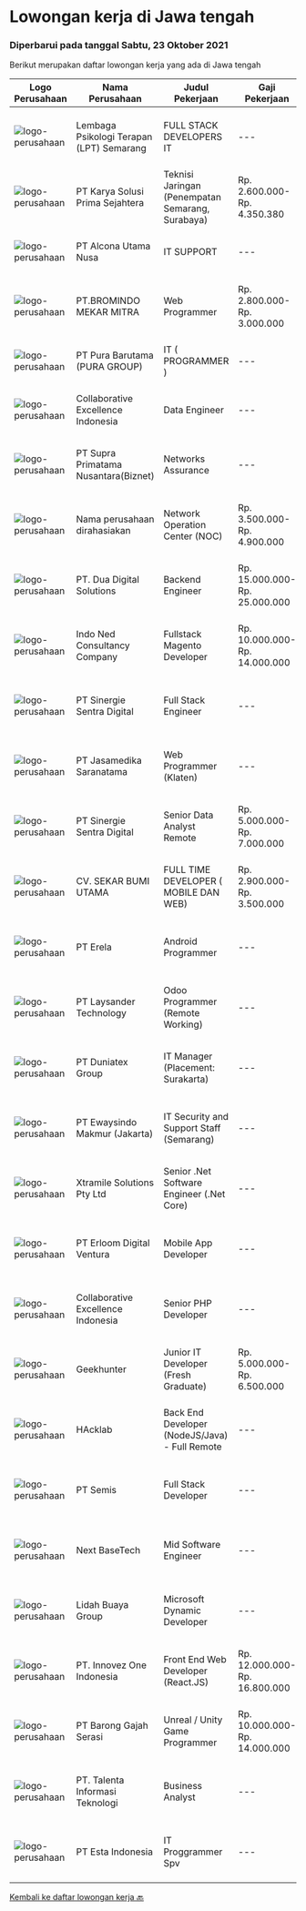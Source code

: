 
  # Lowongan kerja di Jawa tengah

  ### Diperbarui pada tanggal Sabtu, 23 Oktober 2021

  Berikut merupakan daftar lowongan kerja yang ada di Jawa tengah

  |Logo Perusahaan | Nama Perusahaan | Judul Pekerjaan | Gaji Pekerjaan | Lokasi | Deskripsi | Tanggal diunggah | Pranala |
  | -------------- | --------------- | --------------- | --------- | --------- | -------------- | ------- | ----------- |
  |![logo-perusahaan](https://image-service-cdn.seek.com.au/e73a05eda4a5cdd521a9f19b737c14b381ea7496/ee4dce1061f3f616224767ad58cb2fc751b8d2dc)|Lembaga Psikologi Terapan (LPT) Semarang|FULL STACK DEVELOPERS IT|---|Semarang|Uraian Pekerjaan Bertanggung jawab dalam pengembangan sistem software, jaringan, peningkatan dan evaluasi terhadap objek komputer, instalasi komputer....|Jumat, 22 Oktober 2021|https://www.jobstreet.co.id/id/job/full-stack-developers-it-3650592?token=0~cc40c7bf-3049-4b5f-8af3-1155a39b40aa&sectionRank=1&jobId=jobstreet-id-job-3650592|
|![logo-perusahaan](https://image-service-cdn.seek.com.au/bb0f2c313297f2db3d497466b95d7da85644edc0/ee4dce1061f3f616224767ad58cb2fc751b8d2dc)|PT Karya Solusi Prima Sejahtera|Teknisi Jaringan (Penempatan Semarang, Surabaya)|Rp. 2.600.000-Rp. 4.350.380|Semarang|Kualifikasi : Pendidikan minimal SMK Teknik Komputer &amp; Jaringan Lulusan D3 Teknik Telekomunikasi/ S1 Teknik Informatika dipersilahkan Memiliki...|Jumat, 22 Oktober 2021|https://www.jobstreet.co.id/id/job/teknisi-jaringan-penempatan-semarang-surabaya-3665397?token=0~cc40c7bf-3049-4b5f-8af3-1155a39b40aa&sectionRank=2&jobId=jobstreet-id-job-3665397|
|![logo-perusahaan](https://image-service-cdn.seek.com.au/64e2e43f5ab3eeab824e4235644f641e09340dcc/ee4dce1061f3f616224767ad58cb2fc751b8d2dc)|PT Alcona Utama Nusa|IT SUPPORT|---|Semarang|Tanggung Jawab Pekerjaan : Memastikan sistem serta jaringan antar group berfungsi normal Melakukan troubleshooting untuk semua permasalahan software,...|Kamis, 21 Oktober 2021|https://www.jobstreet.co.id/id/job/it-support-3664193?token=0~cc40c7bf-3049-4b5f-8af3-1155a39b40aa&sectionRank=3&jobId=jobstreet-id-job-3664193|
|![logo-perusahaan](https://image-service-cdn.seek.com.au/745a3edbeea638833f47aa0c9a4f7583e9d244dc/ee4dce1061f3f616224767ad58cb2fc751b8d2dc)|PT.BROMINDO MEKAR MITRA|Web Programmer|Rp. 2.800.000-Rp. 3.000.000|Semarang|Mengimplementasikan kebijakan dan prosedur IT termasuk kebijakan keamanan IT Membuat semua system dan aplikasi sesuai arahan Leader termasuk...|Kamis, 21 Oktober 2021|https://www.jobstreet.co.id/id/job/web-programmer-3649860?token=0~cc40c7bf-3049-4b5f-8af3-1155a39b40aa&sectionRank=4&jobId=jobstreet-id-job-3649860|
|![logo-perusahaan](https://image-service-cdn.seek.com.au/1588db4b27658493c980eb24d959cefaab47c7ca/ee4dce1061f3f616224767ad58cb2fc751b8d2dc)|PT Pura Barutama (PURA GROUP)|IT ( PROGRAMMER )|---|Kudus|S1 Teknik Informatika. Memahami Java, J2SE, .NET, C ++, C #, Assembler , PHP, VB, Delphi, Power Builder, Oracle dan pernah membuat program dari...|Jumat, 22 Oktober 2021|https://www.jobstreet.co.id/id/job/it-programmer-3650757?token=0~cc40c7bf-3049-4b5f-8af3-1155a39b40aa&sectionRank=5&jobId=jobstreet-id-job-3650757|
|![logo-perusahaan](https://image-service-cdn.seek.com.au/7145b1ba6bc0dbd678e2bf86d776dd2b1b9b81f6/ee4dce1061f3f616224767ad58cb2fc751b8d2dc)|Collaborative Excellence Indonesia|Data Engineer|---|Bali|Job Description: Develops or modifies data models, ETL processes, and BI tool solutions Ensures appropriate documentation for all development and...|Jumat, 22 Oktober 2021|https://www.jobstreet.co.id/id/job/data-engineer-3650472?token=0~cc40c7bf-3049-4b5f-8af3-1155a39b40aa&sectionRank=6&jobId=jobstreet-id-job-3650472|
|![logo-perusahaan](https://image-service-cdn.seek.com.au/1033d36f751f076cfdd637ed0acbcbf8508866ec/ee4dce1061f3f616224767ad58cb2fc751b8d2dc)|PT Supra Primatama Nusantara(Biznet)|Networks Assurance|---|Jakarta Raya|Tanggung Jawab:  Melakukan Audit &amp; Commissioning jaringan Fiber Optic (FTTx GPON, and Metro Ethernet) Memastikan pembangunan jaringan fiber optik...|Kamis, 21 Oktober 2021|https://www.jobstreet.co.id/id/job/networks-assurance-3664133?token=0~cc40c7bf-3049-4b5f-8af3-1155a39b40aa&sectionRank=7&jobId=jobstreet-id-job-3664133|
|![logo-perusahaan](https://us.123rf.com/450wm/pavelstasevich/pavelstasevich1811/pavelstasevich181101027/112815900-stock-vector-no-image-available-icon-flat-vector.jpg?ver=6)|Nama perusahaan dirahasiakan|Network Operation Center (NOC)|Rp. 3.500.000-Rp. 4.900.000|Jakarta Raya|Tugas &amp; Tanggung Jawab: Melakukan monitoring terhadap jaringan dan service melalui NMS sesuai SOP. Melakukan analisa dan rekomendasi langkah...|Kamis, 21 Oktober 2021|https://www.jobstreet.co.id/id/job/network-operation-center-noc-3663908?token=0~cc40c7bf-3049-4b5f-8af3-1155a39b40aa&sectionRank=8&jobId=jobstreet-id-job-3663908|
|![logo-perusahaan](https://image-service-cdn.seek.com.au/0638cd50f0312ef2e7a06e1345329bde78c1e918/ee4dce1061f3f616224767ad58cb2fc751b8d2dc)|PT. Dua Digital Solutions|Backend Engineer|Rp. 15.000.000-Rp. 25.000.000|Bali|Hi tech Indonesia, we are hiring one new backend engineer to our team. If the questions below resonates with you, maybe you are the one we are looking...|Kamis, 21 Oktober 2021|https://www.jobstreet.co.id/id/job/backend-engineer-3665169?token=0~cc40c7bf-3049-4b5f-8af3-1155a39b40aa&sectionRank=9&jobId=jobstreet-id-job-3665169|
|![logo-perusahaan](https://image-service-cdn.seek.com.au/0a642188b6f444564b4e7d0e61cdd79a37cdf0fa/ee4dce1061f3f616224767ad58cb2fc751b8d2dc)|Indo Ned Consultancy Company|Fullstack Magento Developer|Rp. 10.000.000-Rp. 14.000.000|Bali|Note: This job is not at IndoNed. You will be working for a Dutch company called U Digital (U B.V.) in Indonesia. U Digital is responsible for the...|Jumat, 22 Oktober 2021|https://www.jobstreet.co.id/id/job/fullstack-magento-developer-3665933?token=0~cc40c7bf-3049-4b5f-8af3-1155a39b40aa&sectionRank=10&jobId=jobstreet-id-job-3665933|
|![logo-perusahaan](https://image-service-cdn.seek.com.au/bd98c12e20bf96961412c1d1500df43d061c59fe/ee4dce1061f3f616224767ad58cb2fc751b8d2dc)|PT Sinergie Sentra Digital|Full Stack Engineer|---|Semarang|Build the front-end of the application. Develop and manage well-functioning databases and applications. Build scalable and robust API's and systems....|Kamis, 21 Oktober 2021|https://www.jobstreet.co.id/id/job/full-stack-engineer-3649604?token=0~cc40c7bf-3049-4b5f-8af3-1155a39b40aa&sectionRank=11&jobId=jobstreet-id-job-3649604|
|![logo-perusahaan](https://image-service-cdn.seek.com.au/7cdc071d90abd96b4cf7706a1694f0662aa509a1/ee4dce1061f3f616224767ad58cb2fc751b8d2dc)|PT Jasamedika Saranatama|Web Programmer (Klaten)|---|Magelang|Requirements: Pendidikan D3 atau S1 (Teknik Informatika/Manajemen Informatika/Sistem Informasi) Memiliki inisiatif tinggi dan teliti dan mampu...|Kamis, 21 Oktober 2021|https://www.jobstreet.co.id/id/job/web-programmer-klaten-3664387?token=0~cc40c7bf-3049-4b5f-8af3-1155a39b40aa&sectionRank=12&jobId=jobstreet-id-job-3664387|
|![logo-perusahaan](https://image-service-cdn.seek.com.au/bd98c12e20bf96961412c1d1500df43d061c59fe/ee4dce1061f3f616224767ad58cb2fc751b8d2dc)|PT Sinergie Sentra Digital|Senior Data Analyst Remote|Rp. 5.000.000-Rp. 7.000.000|Semarang|JOB RESPONSIBILITIES Design and build a report dashboard/pivot/analysis based on requirements to help management/customers make data-driven decision....|Kamis, 21 Oktober 2021|https://www.jobstreet.co.id/id/job/senior-data-analyst-remote-3665087?token=0~cc40c7bf-3049-4b5f-8af3-1155a39b40aa&sectionRank=13&jobId=jobstreet-id-job-3665087|
|![logo-perusahaan](https://image-service-cdn.seek.com.au/bb1828e6cd676475dfb7b227e5909c2b650b3a86/ee4dce1061f3f616224767ad58cb2fc751b8d2dc)|CV. SEKAR BUMI UTAMA|FULL TIME DEVELOPER ( MOBILE DAN WEB)|Rp. 2.900.000-Rp. 3.500.000|Semarang|Front End DeveloperKeahlian :1.     Menguasai web programming (PHP, HTML, JAVASCRIPT,CSS)2.     Memahami tentang DBMS ( Postgre, SQLserver atau...|Kamis, 21 Oktober 2021|https://www.jobstreet.co.id/id/job/full-time-developer-mobile-dan-web-3665006?token=0~cc40c7bf-3049-4b5f-8af3-1155a39b40aa&sectionRank=14&jobId=jobstreet-id-job-3665006|
|![logo-perusahaan](https://image-service-cdn.seek.com.au/cc8d8c9f0ba1f73a44b17955bdd729eab0a12a93/ee4dce1061f3f616224767ad58cb2fc751b8d2dc)|PT Erela|Android Programmer|---|Semarang|Kualifikasi: Minimal S1 Teknik Informatika Menguasai Android Studio, Java, JSON,PHP Menguasai HTML, CSS, Javascript, Jquery Menguasai teknik...|Kamis, 21 Oktober 2021|https://www.jobstreet.co.id/id/job/android-programmer-3664178?token=0~cc40c7bf-3049-4b5f-8af3-1155a39b40aa&sectionRank=15&jobId=jobstreet-id-job-3664178|
|![logo-perusahaan](https://image-service-cdn.seek.com.au/188a74a077f27d8848c0d2064a064a4fe1c3bbf1/ee4dce1061f3f616224767ad58cb2fc751b8d2dc)|PT Laysander Technology|Odoo Programmer (Remote Working)|---|Bandung|Remote Working / Work From HomeSuka Coding, User Friendly Oriented, Develop Program yang berdampak bagi orang banyak?Jadilah Odoo Developer di...|Kamis, 21 Oktober 2021|https://www.jobstreet.co.id/id/job/odoo-programmer-remote-working-3663942?token=0~cc40c7bf-3049-4b5f-8af3-1155a39b40aa&sectionRank=16&jobId=jobstreet-id-job-3663942|
|![logo-perusahaan](https://image-service-cdn.seek.com.au/bd7c22b1a361722a52157be00fadbf024f05c923/ee4dce1061f3f616224767ad58cb2fc751b8d2dc)|PT Duniatex Group|IT Manager (Placement: Surakarta)|---|Surakarta|Qualifications: Bachelor's degree in Information Technology, Computer Science, Information Systems, or a related field, or equivalent experience Age...|Selasa, 19 Oktober 2021|https://www.jobstreet.co.id/id/job/it-manager-placement%3A-surakarta-3662932?token=0~cc40c7bf-3049-4b5f-8af3-1155a39b40aa&sectionRank=17&jobId=jobstreet-id-job-3662932|
|![logo-perusahaan](https://image-service-cdn.seek.com.au/fb9094976ede4f993080149723996a78c8fbefb6/ee4dce1061f3f616224767ad58cb2fc751b8d2dc)|PT Ewaysindo Makmur (Jakarta)|IT Security and Support Staff (Semarang)|---|Semarang|Job Description : Set and implement user access controls and identity and access management systems. Monitor network and application performance to...|Senin, 18 Oktober 2021|https://www.jobstreet.co.id/id/job/it-security-and-support-staff-semarang-3661164?token=0~cc40c7bf-3049-4b5f-8af3-1155a39b40aa&sectionRank=18&jobId=jobstreet-id-job-3661164|
|![logo-perusahaan](https://image-service-cdn.seek.com.au/886dbb766c5bd832cea6f1bb5b5374b094ca8917/ee4dce1061f3f616224767ad58cb2fc751b8d2dc)|Xtramile Solutions Pty Ltd|Senior .Net Software Engineer (.Net Core)|---|Bali|Innovative job opportunity offering a high salary package, attractive bonus remuneration and full remote working arrangement.This role will help...|Kamis, 21 Oktober 2021|https://www.jobstreet.co.id/id/job/senior-net-software-engineer-net-core-3649135?token=0~cc40c7bf-3049-4b5f-8af3-1155a39b40aa&sectionRank=19&jobId=jobstreet-id-job-3649135|
|![logo-perusahaan](https://image-service-cdn.seek.com.au/7b0850d0262c85ca3c0fa4d6a9c005f1450e6d9f/ee4dce1061f3f616224767ad58cb2fc751b8d2dc)|PT Erloom Digital Ventura|Mobile App Developer|---|Yogyakarta|Requirements: Having a minimum of 1 year of software engineering experience. Candidates must possess at least a Bachelor’s Degree in Engineering...|Rabu, 20 Oktober 2021|https://www.jobstreet.co.id/id/job/mobile-app-developer-3648270?token=0~cc40c7bf-3049-4b5f-8af3-1155a39b40aa&sectionRank=20&jobId=jobstreet-id-job-3648270|
|![logo-perusahaan](https://image-service-cdn.seek.com.au/7145b1ba6bc0dbd678e2bf86d776dd2b1b9b81f6/ee4dce1061f3f616224767ad58cb2fc751b8d2dc)|Collaborative Excellence Indonesia|Senior PHP Developer|---|Bali|Responsibilities: Work with Business/Product Owners/product development team/Project Manager to design, develop, maintain and enhance web-based &amp;...|Jumat, 22 Oktober 2021|https://www.jobstreet.co.id/id/job/senior-php-developer-3650469?token=0~cc40c7bf-3049-4b5f-8af3-1155a39b40aa&sectionRank=21&jobId=jobstreet-id-job-3650469|
|![logo-perusahaan](https://image-service-cdn.seek.com.au/9b1ac08312d45d7e6f0965d6cfa215d52017a644/ee4dce1061f3f616224767ad58cb2fc751b8d2dc)|Geekhunter|Junior IT Developer (Fresh Graduate)|Rp. 5.000.000-Rp. 6.500.000|Jakarta Raya|Geekhunter is hiring on behalf of our client, an Indonesian publicly listed banking and financial services company. ProgramYou will be attending a 3...|Senin, 18 Oktober 2021|https://www.jobstreet.co.id/id/job/junior-it-developer-fresh-graduate-3661534?token=0~cc40c7bf-3049-4b5f-8af3-1155a39b40aa&sectionRank=22&jobId=jobstreet-id-job-3661534|
|![logo-perusahaan](https://image-service-cdn.seek.com.au/3bec079191df606cb874c830a3b6065cdd9a0c7f/ee4dce1061f3f616224767ad58cb2fc751b8d2dc)|HAcklab|Back End Developer (NodeJS/Java) - Full Remote|---|Jawa Tengah|Total Experience Required- 5+ Years Must have 2 years experience in NodeJs / Java Hands On Experience in Javascript / Typescript Quick learner,...|Selasa, 19 Oktober 2021|https://www.jobstreet.co.id/id/job/back-end-developer-nodejs-java-full-remote-3663081?token=0~cc40c7bf-3049-4b5f-8af3-1155a39b40aa&sectionRank=23&jobId=jobstreet-id-job-3663081|
|![logo-perusahaan](https://image-service-cdn.seek.com.au/fc8dfd141f332f27bc2d6bc40ef27b87fb409b8a/ee4dce1061f3f616224767ad58cb2fc751b8d2dc)|PT Semis|Full Stack Developer|---|Semarang|Basic Requirements: Candidate must possess at least a Bachelor's Degree/Post-Graduate Diploma/Professional Degree in any field from a reputable...|Selasa, 19 Oktober 2021|https://www.jobstreet.co.id/id/job/full-stack-developer-3653780?token=0~cc40c7bf-3049-4b5f-8af3-1155a39b40aa&sectionRank=24&jobId=jobstreet-id-job-3653780|
|![logo-perusahaan](https://us.123rf.com/450wm/pavelstasevich/pavelstasevich1811/pavelstasevich181101027/112815900-stock-vector-no-image-available-icon-flat-vector.jpg?ver=6)|Next BaseTech|Mid Software Engineer|---|Jawa Timur|Next Base Tech is looking for a talented Mid Software Engineer that loves learning technology and enjoys taking technical challenges. Responsibilities...|Rabu, 20 Oktober 2021|https://www.jobstreet.co.id/id/job/mid-software-engineer-3663750?token=0~cc40c7bf-3049-4b5f-8af3-1155a39b40aa&sectionRank=25&jobId=jobstreet-id-job-3663750|
|![logo-perusahaan](https://image-service-cdn.seek.com.au/d254058eddea49feaa3aa250e99907d27a28462e/ee4dce1061f3f616224767ad58cb2fc751b8d2dc)|Lidah Buaya Group|Microsoft Dynamic Developer|---|Magelang|Deskripsi Pekerjaan: Mengimplementasikan kostumisasi modul seperti Production/Project/Inventory/Management/Master Planning/Purchasing/Sales pada...|Minggu, 17 Oktober 2021|https://www.jobstreet.co.id/id/job/microsoft-dynamic-developer-3652614?token=0~cc40c7bf-3049-4b5f-8af3-1155a39b40aa&sectionRank=26&jobId=jobstreet-id-job-3652614|
|![logo-perusahaan](https://image-service-cdn.seek.com.au/b298687ae02f9798573838624580ad51c34fe2f1/ee4dce1061f3f616224767ad58cb2fc751b8d2dc)|PT. Innovez One Indonesia|Front End Web Developer (React.JS)|Rp. 12.000.000-Rp. 16.800.000|Jakarta Raya|Front End Web Developer (React.JS) We are looking for an experienced and talented senior front end developer (React.JS) to join our team to work on...|Selasa, 19 Oktober 2021|https://www.jobstreet.co.id/id/job/front-end-web-developer-react-js-3663061?token=0~cc40c7bf-3049-4b5f-8af3-1155a39b40aa&sectionRank=27&jobId=jobstreet-id-job-3663061|
|![logo-perusahaan](https://us.123rf.com/450wm/pavelstasevich/pavelstasevich1811/pavelstasevich181101027/112815900-stock-vector-no-image-available-icon-flat-vector.jpg?ver=6)|PT Barong Gajah Serasi|Unreal / Unity Game Programmer|Rp. 10.000.000-Rp. 14.000.000|Bali|Stairway Games is looking for a full-time Game Developer (2 positions). We’re developing Coral Island, a re-imagined farm sim game inspired by the...|Senin, 18 Oktober 2021|https://www.jobstreet.co.id/id/job/unreal-unity-game-programmer-3662156?token=0~cc40c7bf-3049-4b5f-8af3-1155a39b40aa&sectionRank=28&jobId=jobstreet-id-job-3662156|
|![logo-perusahaan](https://image-service-cdn.seek.com.au/629f6db7abefc2736d6d2a2c283403c4ca99ea71/ee4dce1061f3f616224767ad58cb2fc751b8d2dc)|PT. Talenta Informasi Teknologi|Business Analyst|---|Semarang|Pendidikan Minimal S1 IT/SI Usia Maksimal 30 tahun Paham dan dapat mengoperasikan Ms. Office Dapat melakukan testing/ UAT Mempunyai skill analisa dan...|Jumat, 15 Oktober 2021|https://www.jobstreet.co.id/id/job/business-analyst-3659745?token=0~cc40c7bf-3049-4b5f-8af3-1155a39b40aa&sectionRank=29&jobId=jobstreet-id-job-3659745|
|![logo-perusahaan](https://image-service-cdn.seek.com.au/58c9f00fbea8cd8ef5c03b0411fa8e6df9f2223c/ee4dce1061f3f616224767ad58cb2fc751b8d2dc)|PT Esta Indonesia|IT Proggrammer Spv|---|Semarang|Kualifikasi ;1.Pendidikan Minimal Jurusan Teknik Informatika/Ilmu Komputer /Sistim Informasi2.Usia 24 - 35 tahun3.Pengalaman Minimal. 2 tahun untuk...|Sabtu, 16 Oktober 2021|https://www.jobstreet.co.id/id/job/it-proggrammer-spv-3645065?token=0~cc40c7bf-3049-4b5f-8af3-1155a39b40aa&sectionRank=30&jobId=jobstreet-id-job-3645065|


  [Kembali ke daftar lowongan kerja 🔙](../README.md#daftar-lowongan-kerja)
  